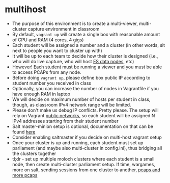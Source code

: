 # multihost

  * The purpose of this environment is to create a multi-viewer, multi-cluster capture environment in classroom
  * By default, `vagrant up` will create a single box with reasonable amount of CPU and RAM (4 cores, 4 gigs)
  * Each student will be assigned a number and a cluster (in other words, sit next to people you want to cluster up with)
  * It will be up to each team to decide how their cluster is designed (i.e., who will do live capture, who will host [ES data nodes](/common/elastic/elastic.config.basic.md), etc)
  * However! Each student must be running a viewer and you must be able to access PCAPs from any node.
  * Before doing `vagrant up`, please define box public IP according to student number you received in class
  * Optionally, you can increase the number of nodes in Vagrantfile if you have enough RAM in laptop
  * We will decide on maximum number of hosts per student in class, though, as classroom IPv4 network range will be limited. 
  * Please don't make us debug IP conflicts. Pretty please. The setup will rely on Vagrant [public networks](https://www.vagrantup.com/docs/networking/public_network.html), so each student will be assigned N IPv4 addresses starting from their student number
  * Salt master-minion setup is optional, documentation on that can be found [here](/Suricata/vagrant/multihost/README.md)
  * Consider enabling saltmaster if you decide on multi-host vagrant setup
  * Once your cluster is up and running, each student must set up parliament (and maybe also multi-cluster in config.ini), thus bridging all the clusters together
  * tl;dr - set up multiple moloch clusters where each student is a small node, then create multi-cluster parliament setup. If time, wargames, more on salt, sending sessions from one cluster to another, [pcaps and more pcaps](http://malware-traffic-analysis.net/)
